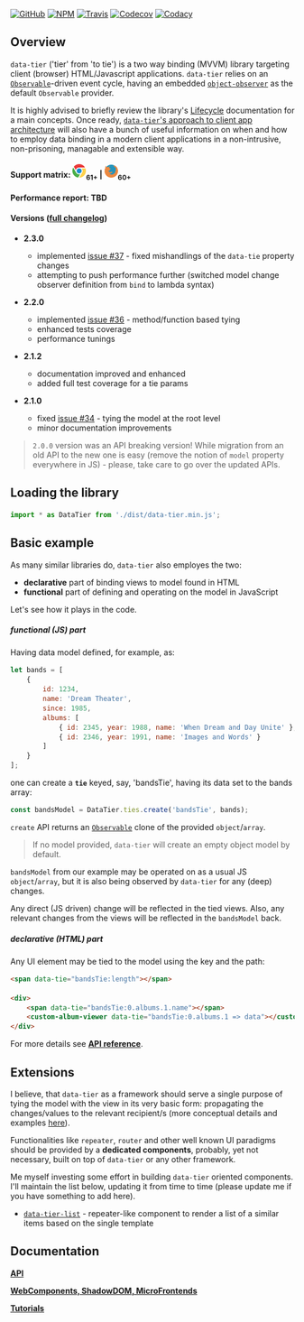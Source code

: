 [![GitHub](https://img.shields.io/github/license/gullerya/data-tier.svg)](https://github.com/gullerya/data-tier)
[![NPM](https://img.shields.io/npm/v/data-tier.svg?label=npm%20data-tier)](https://www.npmjs.com/package/data-tier)
[![Travis](https://img.shields.io/travis/gullerya/data-tier.svg)](https://travis-ci.org/gullerya/data-tier)
[![Codecov](https://img.shields.io/codecov/c/github/gullerya/data-tier/master.svg)](https://codecov.io/gh/gullerya/data-tier/branch/master)
[![Codacy](https://img.shields.io/codacy/grade/eb34053e002648519fd3a2d78c45677b.svg?logo=codacy)](https://app.codacy.com/app/gullerya/data-tier)

## Overview

`data-tier` ('tier' from 'to tie') is a two way binding (MVVM) library targeting client (browser) HTML/Javascript applications.
`data-tier` relies on an [`Observable`](https://github.com/gullerya/object-observer/blob/master/docs/observable.md)-driven event cycle, having an embedded [`object-observer`](https://github.com/gullerya/object-observer) as the default `Observable` provider.

It is highly advised to briefly review the library's [Lifecycle](./docs/lifecycle.md) documentation for a main concepts. Once ready, [`data-tier`'s approach to client app architecture](./docs/client-app-architecture.md) will also have a bunch of useful information on when and how to employ data binding in a modern client applications in a non-intrusive, non-prisoning, managable and extensible way.

#### Support matrix: ![CHROME](./docs/icons/chrome.png)<sub>61+</sub> | ![FIREFOX](./docs/icons/firefox.png)<sub>60+</sub>

#### Performance report: TBD

#### Versions ([full changelog](./docs/changelog.md))

* __2.3.0__
  * implemented [issue #37](https://github.com/gullerya/data-tier/issues/37) - fixed mishandlings of the `data-tie` property changes
  * attempting to push performance further (switched model change observer definition from `bind` to lambda syntax)

* __2.2.0__
  * implemented [issue #36](https://github.com/gullerya/data-tier/issues/36) - method/function based tying
  * enhanced tests coverage
  * performance tunings

* __2.1.2__
  * documentation improved and enhanced
  * added full test coverage for a tie params

* __2.1.0__
  * fixed [issue #34](https://github.com/gullerya/data-tier/issues/34) - tying the model at the root level
  * minor documentation improvements

> `2.0.0` version was an API breaking version! While migration from an old API to the new one is easy (remove the notion of `model` property everywhere in JS) - please, take care to go over the updated APIs.

## Loading the library

```javascript
import * as DataTier from './dist/data-tier.min.js';
```

## Basic example

As many similar libraries do, `data-tier` also employes the two:
* __declarative__ part of binding views to model found in HTML
* __functional__ part of defining and operating on the model in JavaScript

Let's see how it plays in the code.

##### functional (JS) part

Having data model defined, for example, as:
```javascript
let bands = [
    {
        id: 1234,
        name: 'Dream Theater',
        since: 1985,
        albums: [
            { id: 2345, year: 1988, name: 'When Dream and Day Unite' },
            { id: 2346, year: 1991, name: 'Images and Words' }
        ]
    }
];
```
one can create a __`tie`__ keyed, say, 'bandsTie', having its data set to the bands array:
```javascript
const bandsModel = DataTier.ties.create('bandsTie', bands);
```

`create` API returns an [`Observable`](https://github.com/gullerya/object-observer/blob/master/docs/observable.md) clone of the provided `object`/`array`.

> If no model provided, `data-tier` will create an empty object model by default.

`bandsModel` from our example may be operated on as a usual JS `object`/`array`, but it is also being observed by `data-tier` for any (deep) changes.

Any direct (JS driven) change will be reflected in the tied views.
Also, any relevant changes from the views will be reflected in the `bandsModel` back.

##### declarative (HTML) part

Any UI element may be tied to the model using the key and the path:
```html
<span data-tie="bandsTie:length"></span>

<div>
    <span data-tie="bandsTie:0.albums.1.name"></span>
    <custom-album-viewer data-tie="bandsTie:0.albums.1 => data"></custom-album-viewer>
</div>
```

For more details see [__API reference__](./docs/api-reference.md).

## Extensions

I believe, that `data-tier` as a framework should serve a single purpose of tying the model with the view in its very basic form: propagating the changes/values to the relevant recipient/s (more conceptual details and examples [here](./docs/client-app-architecture.md)).

Functionalities like `repeater`, `router` and other well known UI paradigms should be provided by a __dedicated components__, probably, yet not necessary, built on top of `data-tier` or any other framework.

Me myself investing some effort in building `data-tier` oriented components. I'll maintain the list below, updating it from time to time (please update me if you have something to add here).
* [`data-tier-list`](https://www.npmjs.com/package/data-tier-list) - repeater-like component to render a list of a similar items based on the single template

## Documentation

[__API__](./docs/api-reference.md)

[__WebComponents, ShadowDOM, MicroFrontends__](./docs/web-components.md)

[__Tutorials__](./docs/tutorials.md)
